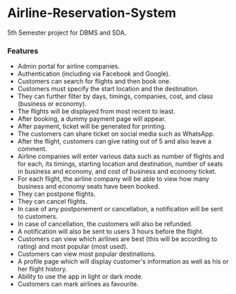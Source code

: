 # Airline-Reservation-System
5th Semester project for DBMS and SDA.

### Features

* Admin portal for airline companies.
* Authentication (including via Facebook and Google).
* Customers can search for flights and then book one.
* Customers must specify the start location and the destination.
* They can further filter by days, timings, companies, cost, and class (business or economy).
* The flights will be displayed from most recent to least.
* After booking, a dummy payment page will appear.
* After payment, ticket will be generated for printing.
* The customers can share ticket on social media such as WhatsApp.
* After the flight, customers can give rating out of 5 and also leave a comment.
* Airline companies will enter various data such as number of flights and for each, its timings, starting location and destination, number of seats in business and economy, and cost of business and economy ticket.
* For each flight, the airline company will be able to view how many business and economy seats have been booked.
* They can postpone flights.
* They can cancel flights.
* In case of any postponement or cancellation, a notification will be sent to customers.
* In case of cancellation, the customers will also be refunded.
* A notification will also be sent to users 3 hours before the flight.
* Customers can view which airlines are best (this will be according to rating) and most popular (most used).
* Customers can view most popular destinations.
* A profile page which will display customer's information as well as his or her flight history.
* Ability to use the app in light or dark mode.
* Customers can mark airlines as favourite.

